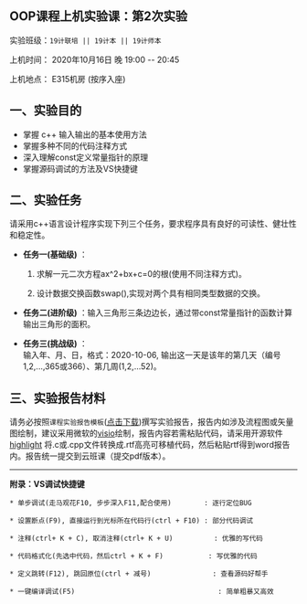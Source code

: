 **OOP课程上机实验课：第2次实验**
---

实验班级：`19计联培 || 19计本 || 19计师本`

上机时间： 2020年10月16日 晚 19:00 -- 20:45

上机地点：  E315机房 (按序入座)


## 一、实验目的

*  掌握 c++ 输入输出的基本使用方法
*  掌握多种不同的代码注释方式
*  深入理解const定义常量指针的原理
*  掌握源码调试的方法及VS快捷键

## 二、实验任务

请采用c++语言设计程序实现下列三个任务，要求程序具有良好的可读性、健壮性和稳定性。

* **任务一(基础级)** ：

     1. 求解一元二次方程ax^2+bx+c=0的根(使用不同注释方式)。
     
     2. 设计数据交换函数swap(),实现对两个具有相同类型数据的交换。


* **任务二(进阶级)** ：输入三角形三条边边长，通过带const常量指针的函数计算输出三角形的面积。


* **任务三(挑战级)** ：  
  输入年、月、日，格式：2020-10-06,   输出这一天是该年的第几天（编号 1,2,...,365或366）、第几周(1,2,...52)。
  

## 三、实验报告材料

请务必按照`课程实验报告模板`([点击下载](https://github.com/tsingke/OOP_Homework/raw/master/%E3%80%8A%E9%9D%A2%E5%90%91%E5%AF%B9%E8%B1%A1%E7%A8%8B%E5%BA%8F%E8%AE%BE%E8%AE%A1%E3%80%8B%E5%AE%9E%E9%AA%8C%E6%8A%A5%E5%91%8A%E6%A8%A1%E6%9D%BF.docx))撰写实验报告，报告内如涉及流程图或矢量图绘制，建议采用微软的[visio](https://pan.baidu.com/s/1L4y1pWXcJjojZlIAQZjPAg)绘制，报告内容若需粘贴代码，请采用开源软件 [highlight](http://www.andre-simon.de/zip/highlight-setup-3.53-x64.exe) 将.c或.cpp文件转换成.rtf高亮可移植代码，然后粘贴rtf得到word报告内。报告统一提交到云班课（提交pdf版本）。

---

  **附录：VS调试快捷键**

   ```  
   * 单步调试(走马观花F10, 步步深入F11,配合使用)        : 逐行定位BUG
   
   * 设置断点(F9), 直接运行到光标所在代码行(ctrl + F10) : 部分代码调试
   
   * 注释(ctrl+ K + C), 取消注释(ctrl+ K + U)          : 优雅的写代码
   
   * 代码格式化(先选中代码，然后ctrl + K + F)           : 写优雅的代码
   
   * 定义跳转(F12), 跳回原位(ctrl + 减号)               : 查看源码好帮手
   
   * 一键编译调试(F5)                                   : 简单粗暴又高效                      
   
   ```



